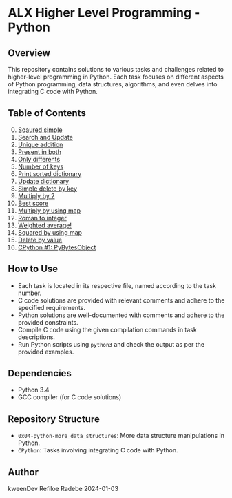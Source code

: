 # ALX Higher Level Programming - Python

## Overview
This repository contains solutions to various tasks and challenges related to higher-level programming in Python. Each task focuses on different aspects of Python programming, data structures, algorithms, and even delves into integrating C code with Python.

## Table of Contents
0. [Sqaured simple](./0-square_matrix_simple.py)
1. [Search and Update](./1-search_replace.py)
2. [Unique addition](./2-uniq_add.py)
3. [Present in both](./3-common_elements.py)
4. [Only differents](./4-only_diff_elements.py)
5. [Number of keys](./5-number_keys.py)
6. [Print sorted dictionary](./6-print_sorted_dictionary.py)
7. [Update dictionary](./7-update_dictionary.py)
8. [Simple delete by key](./8-simple_delete.py)
9. [Multiply by 2](./9-multiply_by_2.py)
10. [Best score](./10-best_score.py)
11. [Multiply by using map](./11-multiply_list_map.py)
12. [Roman to integer](./12-roman_to_int.py)
13. [Weighted average!](./100-weight_average.py)
14. [Squared by using map](./101-square_matrix_map.py)
15. [Delete by value](./102-complex_delete.py)
16. [CPython #1: PyBytesObject](./103-python.c)

## How to Use
- Each task is located in its respective file, named according to the task number.
- C code solutions are provided with relevant comments and adhere to the specified requirements.
- Python solutions are well-documented with comments and adhere to the provided constraints.
- Compile C code using the given compilation commands in task descriptions.
- Run Python scripts using `python3` and check the output as per the provided examples.

## Dependencies
- Python 3.4
- GCC compiler (for C code solutions)

## Repository Structure
- `0x04-python-more_data_structures`: More data structure manipulations in Python.
- `CPython`: Tasks involving integrating C code with Python.

## Author
kweenDev
Refiloe Radebe
2024-01-03
